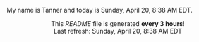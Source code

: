 My name is Tanner and today is Sunday, April 20, 8:38 AM EDT.

<p align="center">This <i>README</i> file is generated <b>every 3 hours</b>!</br>Last refresh: Sunday, April 20, 8:38 AM EDT<br /></p>
